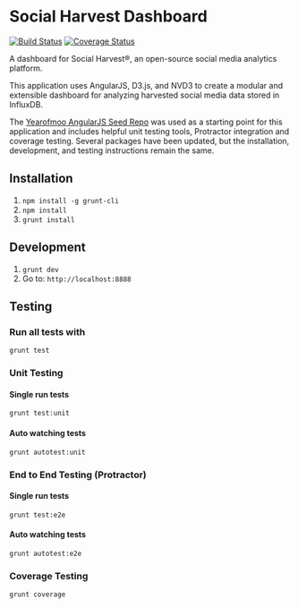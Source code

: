 # Social Harvest Dashboard

[![Build Status](https://drone.io/github.com/tmaiaroto/social-harvest-dashboard/status.png)](https://drone.io/github.com/tmaiaroto/social-harvest-dashboard/latest) [![Coverage Status](https://img.shields.io/coveralls/tmaiaroto/social-harvest-dashboard.svg)](https://coveralls.io/r/tmaiaroto/social-harvest-dashboard)

A dashboard for Social Harvest&reg;, an open-source social media analytics platform.

This application uses AngularJS, D3.js, and NVD3 to create a modular and extensible dashboard for analyzing harvested social media data stored in InfluxDB.

The [Yearofmoo AngularJS Seed Repo](https://github.com/yearofmoo/angularjs-seed-repo) was used as a starting point for this application and includes helpful unit testing tools, Protractor integration and coverage testing.
Several packages have been updated, but the installation, development, and testing instructions remain the same.

## Installation

1. `npm install -g grunt-cli`
2. `npm install`
3. `grunt install`

## Development

1. `grunt dev`
2. Go to: `http://localhost:8888`

## Testing

### Run all tests with
`grunt test`

### Unit Testing

#### Single run tests
`grunt test:unit`

#### Auto watching tests
`grunt autotest:unit`

### End to End Testing (Protractor)

#### Single run tests
`grunt test:e2e`

#### Auto watching tests
`grunt autotest:e2e`

### Coverage Testing

`grunt coverage`
